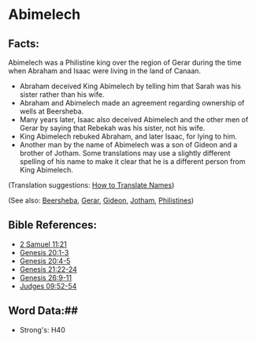 # Abimelech #

## Facts: ##

Abimelech was a Philistine king over the region of Gerar during the time when Abraham and Isaac were living in the land of Canaan.

* Abraham deceived King Abimelech by telling him that Sarah was his sister rather than his wife.
* Abraham and Abimelech made an agreement regarding ownership of wells at Beersheba.
* Many years later, Isaac also deceived Abimelech and the other men of Gerar by saying that Rebekah was his sister, not his wife.
* King Abimelech rebuked Abraham, and later Isaac, for lying to him.
* Another man by the name of Abimelech was a son of Gideon and a brother of Jotham. Some translations may use a slightly different spelling of his name to make it clear that he is a different person from King Abimelech.

(Translation suggestions: [How to Translate Names](rc://en/ta/man/translate/translate-names))

(See also: [Beersheba](beersheba.md), [Gerar](gerar.md), [Gideon](gideon.md), [Jotham](jotham.md), [Philistines](philistines.md))

## Bible References: ##

* [2 Samuel 11:21](rc://en/tn/help/2sa/11/21)
* [Genesis 20:1-3](rc://en/tn/help/gen/20/01)
* [Genesis 20:4-5](rc://en/tn/help/gen/20/04)
* [Genesis 21:22-24](rc://en/tn/help/gen/21/22)
* [Genesis 26:9-11](rc://en/tn/help/gen/26/09)
* [Judges 09:52-54](rc://en/tn/help/jdg/09/52)

## Word Data:##

* Strong's: H40
